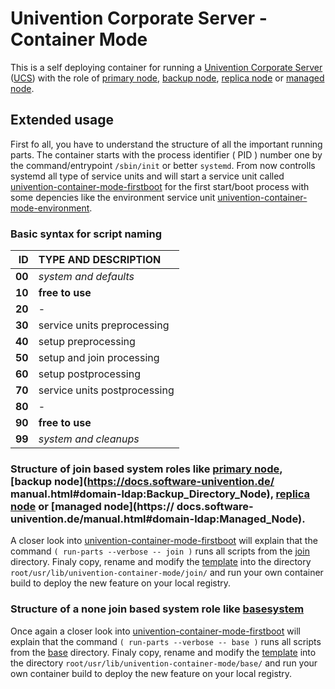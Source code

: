 # Univention Corporate Server - Container Mode

This is a self deploying container for running a [Univention Corporate Server](https://www.univention.com/products/ucs/) ([UCS](https://docs.software-univention.de/manual.html)) with the role of [primary node](https://docs.software-univention.de/manual.html#domain-ldap:Primary_Directory_Node), [backup node](https://docs.software-univention.de/manual.html#domain-ldap:Backup_Directory_Node), [replica node](https://docs.software-univention.de/manual.html#domain-ldap:Replica_Directory_Node) or [managed node](https://docs.software-univention.de/manual.html#domain-ldap:Managed_Node).

## Extended usage

First fo all, you have to understand the structure of all the important running parts. The container starts with the process identifier ( PID ) number one by the command/entrypoint ``` /sbin/init ``` or better ``` systemd ```. From now controlls systemd all type of service units and will start a service unit called [univention-container-mode-firstboot](../root/usr/lib/systemd/system/univention-container-mode-firstboot.service) for the first start/boot process with some depencies like the environment service unit [univention-container-mode-environment](../root/usr/lib/systemd/system/univention-container-mode-environment.service).

### Basic syntax for script naming

| **ID** | TYPE AND DESCRIPTION         |
| ------:|:---------------------------- |
| **00** | *system and defaults*        |
| **10** | **free to use**              |
| **20** | -                            |
| **30** | service units preprocessing  |
| **40** | setup preprocessing          |
| **50** | setup and join processing    |
| **60** | setup postprocessing         |
| **70** | service units postprocessing |
| **80** | -                            |
| **90** | **free to use**              |
| **99** | *system and cleanups*        |

### Structure of join based system roles like [primary node](https://docs.software-univention.de/manual.html#domain-ldap:Primary_Directory_Node), [backup node](https://docs.software-univention.de/  manual.html#domain-ldap:Backup_Directory_Node), [replica node](https://docs.software-univention.de/manual.html#domain-ldap:Replica_Directory_Node) or [managed node](https://  docs.software-univention.de/manual.html#domain-ldap:Managed_Node).

A closer look into [univention-container-mode-firstboot](../root/usr/lib/systemd/system/univention-container-mode-firstboot.service) will explain that the command ``` ( run-parts --verbose -- join ) ``` runs all scripts from the [join](../root/usr/lib/univention-container-mode/join) directory. Finaly copy, rename and modify the [template](../root/usr/lib/univention-container-mode/template) into the directory ``` root/usr/lib/univention-container-mode/join/ ``` and run your own container build to deploy the new feature on your local registry.

### Structure of a none join based system role like [basesystem](https://docs.software-univention.de/manual.html#domain-ldap:Base_system)

Once again a closer look into [univention-container-mode-firstboot](../root/usr/lib/systemd/system/univention-container-mode-firstboot.service) will explain that the command ``` ( run-parts --verbose -- base ) ``` runs all scripts from the [base](../root/usr/lib/univention-container-mode/base) directory. Finaly copy, rename and modify the [template](../root/usr/lib/univention-container-mode/template) into the directory ``` root/usr/lib/univention-container-mode/base/ ``` and run your own container build to deploy the new feature on your local registry.
